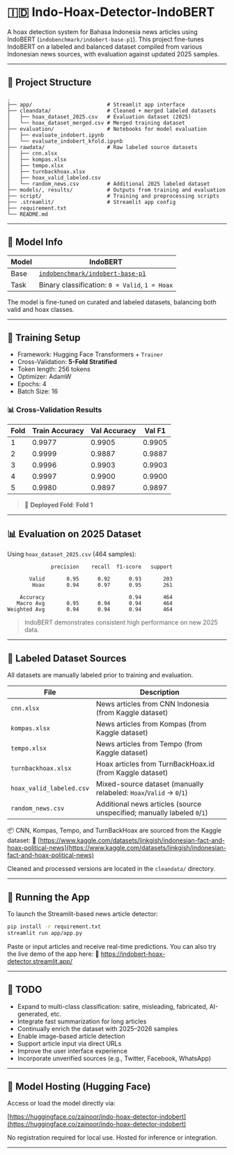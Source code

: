 # 🇮🇩 Indo-Hoax-Detector-IndoBERT

A hoax detection system for Bahasa Indonesia news articles using IndoBERT (`indobenchmark/indobert-base-p1`). This project fine-tunes IndoBERT on a labeled and balanced dataset compiled from various Indonesian news sources, with evaluation against updated 2025 samples.

---

## 📁 Project Structure

```
.
├── app/                        # Streamlit app interface
├── cleandata/                  # Cleaned + merged labeled datasets
│   ├── hoax_dataset_2025.csv   # Evaluation dataset (2025)
│   └── hoax_dataset_merged.csv # Merged training dataset
├── evaluation/                 # Notebooks for model evaluation
│   ├── evaluate_indobert.ipynb
│   └── evaluate_indobert_kfold.ipynb
├── rawdata/                    # Raw labeled source datasets
│   ├── cnn.xlsx
│   ├── kompas.xlsx
│   ├── tempo.xlsx
│   ├── turnbackhoax.xlsx
│   ├── hoax_valid_labeled.csv
│   └── random_news.csv         # Additional 2025 labeled dataset
├── models/, results/           # Outputs from training and evaluation
├── script/                     # Training and preprocessing scripts
├── .streamlit/                 # Streamlit app config
├── requirement.txt
└── README.md
```

---

## 🧠 Model Info

| Model | IndoBERT                                                                                  |
| ----- | ----------------------------------------------------------------------------------------- |
| Base  | [`indobenchmark/indobert-base-p1`](https://huggingface.co/indobenchmark/indobert-base-p1) |
| Task  | Binary classification: `0 = Valid`, `1 = Hoax`                                            |

The model is fine-tuned on curated and labeled datasets, balancing both valid and hoax classes.

---

## 🧪 Training Setup

* Framework: Hugging Face Transformers + `Trainer`
* Cross-Validation: **5-Fold Stratified**
* Token length: 256 tokens
* Optimizer: AdamW
* Epochs: 4
* Batch Size: 16

### 📊 Cross-Validation Results

| Fold | Train Accuracy | Val Accuracy | Val F1 |
| ---- | -------------- | ------------ | ------ |
| 1    | 0.9977         | 0.9905       | 0.9905 |
| 2    | 0.9999         | 0.9887       | 0.9887 |
| 3    | 0.9996         | 0.9903       | 0.9903 |
| 4    | 0.9997         | 0.9900       | 0.9900 |
| 5    | 0.9980         | 0.9897       | 0.9897 |

> 🔹 **Deployed Fold**: **Fold 1**

---

## 📊 Evaluation on 2025 Dataset

Using `hoax_dataset_2025.csv` (464 samples):

```
              precision    recall  f1-score   support

       Valid       0.95      0.92      0.93       203
        Hoax       0.94      0.97      0.95       261

    Accuracy                           0.94       464
   Macro Avg       0.95      0.94      0.94       464
Weighted Avg       0.94      0.94      0.94       464
```

> IndoBERT demonstrates consistent high performance on new 2025 data.

---

## 📂 Labeled Dataset Sources

All datasets are manually labeled prior to training and evaluation.

| File                     | Description                                                                  |
| ------------------------ | ---------------------------------------------------------------------------- |
| `cnn.xlsx`               | News articles from CNN Indonesia (from Kaggle dataset)                       |
| `kompas.xlsx`            | News articles from Kompas (from Kaggle dataset)                              |
| `tempo.xlsx`             | News articles from Tempo (from Kaggle dataset)                               |
| `turnbackhoax.xlsx`      | Hoax articles from TurnBackHoax.id (from Kaggle dataset)                     |
| `hoax_valid_labeled.csv` | Mixed-source dataset (manually relabeled: `Hoax`/`Valid` → `0`/`1`)          |
| `random_news.csv`        | Additional news articles (source unspecified; manually labeled `0`/`1`)      |

📦 CNN, Kompas, Tempo, and TurnBackHoax are sourced from the Kaggle dataset:
🔗 [https://www.kaggle.com/datasets/linkgish/indonesian-fact-and-hoax-political-news](https://www.kaggle.com/datasets/linkgish/indonesian-fact-and-hoax-political-news)

Cleaned and processed versions are located in the `cleandata/` directory.

---

## 🚀 Running the App

To launch the Streamlit-based news article detector:

```bash
pip install -r requirement.txt
streamlit run app/app.py
```

Paste or input articles and receive real-time predictions.
You can also try the live demo of the app here:
🔗 https://indobert-hoax-detector.streamlit.app/

---

## 📌 TODO

* Expand to multi-class classification: satire, misleading, fabricated, AI-generated, etc.
* Integrate fast summarization for long articles
* Continually enrich the dataset with 2025–2026 samples
* Enable image-based article detection
* Support article input via direct URLs
* Improve the user interface experience
* Incorporate unverified sources (e.g., Twitter, Facebook, WhatsApp)

---

## 💾 Model Hosting (Hugging Face)

Access or load the model directly via:

[https://huggingface.co/zainoor/indo-hoax-detector-indobert](https://huggingface.co/zainoor/indo-hoax-detector-indobert)

No registration required for local use. Hosted for inference or integration.

---
